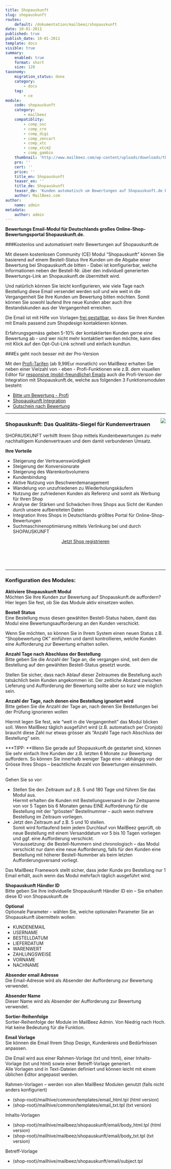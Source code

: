 ```yaml
---
title: Shopauskunft
slug: shopauskunft
routes:
    default: /dokumentation/mailbeez/shopauskunft
date: 10-01-2011
published: true
publish_date: 10-01-2011
template: docs
visible: true
summary:
    enabled: true
    format: short
    size: 128
taxonomy:
    migration_status: done
    category:
        - docs
    tag:
        - ce
module:
    code: shopauskunft
    category:
        - mailbeez
    compatiblity:
        - comp_osc
        - comp_cre
        - comp_digi
        - comp_zencart
        - comp_xtc
        - comp_xtcm2        
        - comp_gambio
    thumbnail: 'http://www.mailbeez.com/wp-content/uploads/downloads/thumbnails/2011/03/sa.png'
    pro: ''
    cert: ''
    price: ''
    title_en: Shopauskunft
    teaser_en: ''
    title_de: Shopauskunft
    teaser_de: 'Kunden automatisch um Bewertungen auf Shopauskunft.de bitten'
    author: MailBeez.com
author:
    name: admin
metadata:
    author: admin
---
```


**Bewertungs Email-Modul für Deutschlands großes Online-Shop-Bewertungsportal Shopauskunft.de.**

###Kostenlos und automatisiert mehr Bewertungen auf Shopauskunft.de

Mit diesem kostenlosen Community (CE) Modul “Shopauskunft” können Sie basierend auf einem Bestell-Status Ihre Kunden um die Abgabe einer Bewertung bei Shopauskunft.de bitten - Dabei ist konfigurierbar, welche Informationen neben der Bestell-Nr. über den individuell generierten Bewertungs-Link an Shopauskunft.de übermittelt wird.

Und natürlich können Sie leicht konfigurieren, wie viele Tage nach Bestellung diese Email versendet werden soll und wie weit in die Vergangenheit Sie Ihre Kunden um Bewertung bitten möchten. Somit können Sie sowohl laufend Ihre neue Kunden aber auch Ihre Bestandskunden aus der Vergangenheit erreichen.

Die Email ist mit Hilfe von Vorlagen [frei gestaltbar](/dokumentation/schnelleinstieg#schritt-3-gestalten-sie-die-vorlagen-nach-ihren-wunschen), so dass Sie Ihren Kunden mit Emails passend zum Shopdesign kontaktieren können.

Erfahrungsgemäss geben 5-10% der kontaktierten Kunden gerne eine Bewertung ab - und wer nicht mehr kontaktiert werden möchte, kann dies mit Klick auf den Opt-Out-Link schnell und einfach kundtun.

###Es geht noch besser mit der Pro-Version

Mit den [Profi-Tarifen](https://apps.mailbeez.de/plans) (ab 9,99Eur monatlich) von MailBeez erhalten Sie neben einer Vielzahl von - eben - Profi-Funktionen wie z.B. dem visuellen Editor für [responsive (mobil-freundliche) Emails](https://www.mailbeez.de/dokumentation/responsive-emails) auch die Profi-Version der Integration mit Shopauskunft.de, welche aus folgenden 3 Funktionsmodulen besteht:

- [Bitte um Bewertung - Profi](/dokumentation/mailbeez/shopauskunft_advanced)
- [Shopauskunft Integration](/dokumentation/configbeez/config_shopauskunft_integration)
- [Gutschein nach Bewertung](/dokumentation/mailbeez/coupon_review_shopauskunft)

-----

[<img src="https://www.shopauskunft.de/cache/res/logo.png" style="float:right">](http://www.shopauskunft.de/shops/funktionsweise)
### Shopauskunft: Das Qualitäts-Siegel für Kundenvertrauen  
SHOPAUSKUNFT verhilft Ihrem Shop mittels Kundenbewertungen zu mehr nachhaltigem Kundenvertrauen und dem damit verbundenen Umsatz.

**Ihre Vorteile**

- Steigerung der Vertrauenswürdigkeit
- Steigerung der Konversionsrate
- Steigerung des Warenkorbvolumens
- Kundenbindung
- Aktive Nutzung von Beschwerdemanagement
- Wandelung von unzufriedenen zu Wiederholungskäufern
- Nutzung der zufriedenen Kunden als Referenz und somit als Werbung für Ihren Shop
- Analyse der Stärken und Schwächen Ihres Shops aus Sicht der Kunden durch unsere aufbereiteten Daten
- Integration Ihres Shops in Deutschlands größtes Portal für Online-Shop-Bewertungen
- Suchmaschinenoptimierung mittels Verlinkung bei und durch SHOPAUSKUNFT


<div style="text-align: center; margin-bottom: 80px;">
<a href="https://www.shopauskunft.de/leistungspakete" target="_blank" class="button">Jetzt Shop registrieren</a>
</div>
  
-----

### Konfiguration des Modules:

**Aktiviere Shopauskunft Modul**  
 Möchten Sie Ihre Kunden zur Bewertung auf Shopauskunft.de auffordern?  
 Hier legen Sie fest, ob Sie das Module aktiv einsetzen wollen.

**Bestell Status**  
 Eine Bestellung muss diesen gewählten Bestell-Status haben, damit das Modul eine Bewertungsaufforderung an den Kunden verschickt.

Wenn Sie möchten, so können Sie in Ihrem System einen neuen Status z.B. “Shopbewertung OK” einführen und damit kontrollieren, welche Kunden eine Aufforderung zur Bewertung erhalten sollen.

**Anzahl Tage nach Abschluss der Bestellung**  
 Bitte geben Sie die Anzahl der Tage an, die vergangen sind, seit dem die Bestellung auf den gewählten Bestell-Status gesetzt wurde.

Stellen Sie sicher, dass nach Ablauf dieser Zeitraumes die Bestellung auch tatsächlich beim Kunden angekommen ist. Der zeitliche Abstand zwischen Lieferung und Aufforderung der Bewertung sollte aber so kurz wie möglich sein.

**Anzahl der Tage, nach denen eine Bestellung ignoriert wird**  
 Bitte geben Sie die Anzahl der Tage an, nach denen Sie Bestellungen bei der Prüfung ignorieren wollen

Hiermit legen Sie fest, wie “weit in die Vergangenheit” das Modul blicken soll. Wenn MailBeez täglich ausgeführt wird (z.B. automatisch per Cronjob) braucht diese Zahl nur etwas grösser als “Anzahl Tage nach Abschluss der Bestellung” sein.

***TIPP: **Wenn Sie gerade auf Shopauskunft.de gestartet sind, können Sie sehr einfach Ihre Kunden der z.B. letzten 6 Monate zur Bewertung auffordern. So können Sie innerhalb weniger Tage eine – abhängig von der Grösse Ihres Shops – beachtliche Anzahl von Bewertungen einsammeln.  
*

Gehen Sie so vor:

- Stellen Sie den Zeitraum auf z.B. 5 und 180 Tage und führen Sie das Modul aus.  
 Hiermit erhalten die Kunden mit Bestellungsversand in der Zeitspanne von vor 5 Tagen bis 6 Monaten genau EINE Aufforderung für die Bestellung mit der “grössten” Bestellnummer – auch wenn mehrere Bestellung im Zeitraum vorliegen.
- Jetzt den Zeitraum auf z.B. 5 und 10 stellen.  
 Somit wird fortlaufend beim jedem Durchlauf von MailBeez geprüft, ob neue Bestellung mit einem Versanddatum vor 5 bis 10 Tagen vorliegen und ggf. eine Aufforderung verschickt.  
 Voraussetzung: die Bestell-Nummern sind chronologisch – das Modul verschickt nur dann eine neue Aufforderung, falls für den Kunden eine Bestellung mit höherer Bestell-Nummber als beim letzten Aufforderungsversand vorliegt.

Das MailBeez Framework stellt sicher, dass jeder Kunde pro Bestellung nur 1 Email erhält, auch wenn das Modul mehrfach täglich ausgeführt wird.

**Shopauskunft Händler ID**  
 Bitte geben Sie Ihre individuelle Shopauskunft Händler ID ein – Sie erhalten diese ID von Shopauskunft.de

**Optional**  
 Optionale Parameter – wählen Sie, welche optionalen Parameter Sie an Shopauskunft übermitteln wollen:

- KUNDENEMAIL
- USERNAME
- BESTELLDATUM
- LIEFERDATUM
- WARENWERT
- ZAHLUNGSWEISE
- VORNAME
- NACHNAME

**Absender email Adresse**  
 Die Email-Adresse wird als Absender der Aufforderung zur Bewertung verwendet.

**Absender Name**  
 Dieser Name wird als Absender der Aufforderung zur Bewertung verwendet.

**Sortier-Reihenfolge**  
 Sortier-Reihenfolge der Module im MailBeez Admin. Von Niedrig nach Hoch. Hat keine Bedeutung für die Funktion.

**Email Vorlage**  
 Sie können die Email Ihrem Shop Design, Kundenkreis und Bedürfnissen anpassen.

Die Email wird aus einer Rahmen-Vorlage (txt und html), einer Inhalts-Vorlage (txt und html) sowie einer Betreff-Vorlage generiert.  
 Alle Vorlagen sind in Text-Dateien definiert und können leicht mit einem üblichen Editor angepasst werden.

Rahmen-Vorlagen – werden von allen MailBeez Modulen genutzt (falls nicht anders konfiguriert)

- (shop-root)/mailhive/common/templates/email\_html.tpl (html version)
- (shop-root)/mailhive/common/templates/email\_txt.tpl (txt version)

Inhalts-Vorlagen

- (shop-root)/mailhive/mailbeez/shopauskunft/email/body\_html.tpl (html version)
- (shop-root)/mailhive/mailbeez/shopauskunft/email/body\_txt.tpl (txt version)

Betreff-Vorlage

- (shop-root)/mailhive/mailbeez/shopauskunft/email/subject.tpl

